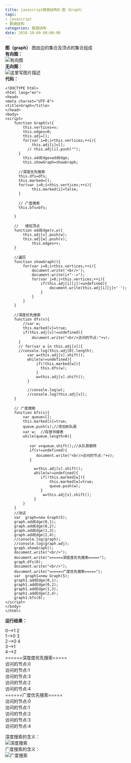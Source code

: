 ```yaml
---
title: javascript数据结构8-图（Graph）
tags: 
- javascript
- 数据结构
categories: 数据结构
date: 2016-10-09 00:00:00
---
```


 
 **图（graph）**
图由边的集合及顶点的集合组成           
**有向图：**          
![有向图](http://img.blog.csdn.net/20151208125116430)               
**无向图：**          
![这里写图片描述](http://img.blog.csdn.net/20151208125202948)             
**代码：**        

```html5
<!DOCTYPE html>
<html lang="en">
<head>
<meta charset="UTF-8">
<title>Graph</title>
</head>
<body>
<script>
	function Graph(v){
      	this.vertices=v;
      	this.edges=0;
      	this.adj=[];
     	for(var i=0;i<this.vertices;++i){
        	this.adj[i]=[];
          // this.adj[i].push("");
      }
      	this.addEdge=addEdge;
      	this.showGraph=showGraph;
      
      //深度优先搜索
      this.dfs=dfs;
      this.marked=[];
      for(var i=0;i<this.vertices;++i){
        	this.marked[i]=false;
      }

      // 广度搜索
      this.bfs=bfs;
      	
    }
  
	//   增加顶点
  	function addEdge(v,w){
      	this.adj[v].push(w);
      	this.adj[w].push(v);
		    this.edges++;      
    }
  	
  	//遍历
  	function showGraph(){
      	for(var i=0;i<this.vertices;++i){
          	document.write('<br/>');
          	document.write(i+"-->");
          	for(var j=0;j<this.vertices;++j){
              	if(this.adj[i][j]!=undefined){
                  	document.write(this.adj[i][j]+' ');
                }
            }
        }
    }
  
  	//深度优先搜索
  	function dfs(v){
  		//var w;
  		this.marked[v]=true;
    	if(this.adj[v]!=undefined){
        	document.write("<br/>访问的节点:"+v);
      }
      // for(var w in this.adj[v]){
      //console.log(this.adj[0].length);    
          var w=this.adj[v].shift();
          while(w!=undefined){
              if(!this.marked[w]){
              	this.dfs(w);
              }
              w=this.adj[v].shift();
          }
     
          //console.log(w);
          //console.log(this.adj[v]);
    }

    // 广度搜索
    function bfs(s){
        var queue=[];
        this.marked[s]=true;
        queue.push(s);//添加到队尾
        var w;  //存放邻接表
        while(queue.length>0){

           var v=queue.shift();//从队首删除
           if(v!=undefined){
              document.write("<br/>访问的节点:"+v);
           }

             w=this.adj[v].shift();
             while(w!=undefined){
                if(!this.marked[w]){
                    this.marked[w]=true;
                    queue.push(w);
                }
                 w=this.adj[v].shift();
             }
        }
    }
  	//测试
  	var  graph=new Graph(5);
  	graph.addEdge(0,1);  
  	graph.addEdge(0,2);  
  	graph.addEdge(1,3);  
  	graph.addEdge(2,4);  
    //console.log(graph);
  	//console.log(graph.adj);
  	graph.showGraph();
    document.write("<br/>");
    document.write("======深度度优先搜索=====");
    graph.dfs(0);
    document.write("<br/>");
    document.write("======广度优先搜索=====");
    var  graph1=new Graph(5);
    graph1.addEdge(0,1);  
    graph1.addEdge(0,2);  
    graph1.addEdge(1,3);  
    graph1.addEdge(2,4);  
    graph1.bfs(0);
</script>
</body>
</html>
```
**运行结果：**

> 
0-->1 2          
1-->0 3         
2-->0 4             
3-->1              
4-->2              
======深度度优先搜索=====                 
访问的节点:0              
访问的节点:1  			
访问的节点:3			
访问的节点:2			
访问的节点:4			
======广度优先搜索=====			
访问的节点:0			
访问的节点:1			
访问的节点:2			
访问的节点:3			
访问的节点:4			

深度搜索的含义：      
![深度搜索](http://img.blog.csdn.net/20151208125306927)     
广度搜索的含义：       
![广度搜索](http://img.blog.csdn.net/20151208125325697)